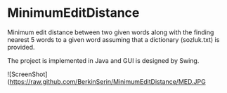 # MinimumEditDistance


Minimum edit distance between two given words along with the finding nearest 5 words to a given word assuming that a dictionary (sozluk.txt) is provided.

The project is implemented in Java and GUI is designed by Swing.

![ScreenShot](https://raw.github.com/BerkinSerin/MinimumEditDistance/MED.JPG
